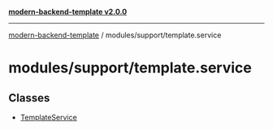 [**modern-backend-template v2.0.0**](../../../README.md)

***

[modern-backend-template](../../../modules.md) / modules/support/template.service

# modules/support/template.service

## Classes

- [TemplateService](classes/TemplateService.md)
